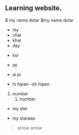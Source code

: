 ## Learning website.

$ my name dolar
$my name dolar

- my
- chai
- khai
- day

* koi
* ay
* ai je

* hi hipen
  -oh hipen

1. number
   1. number

- my ster

* my staraaa

> arrow
> arrow

